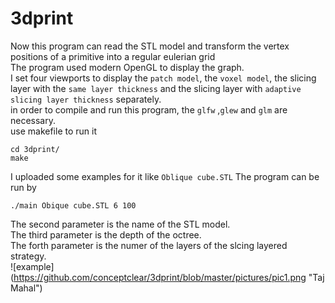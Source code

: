 # 3dprint
Now this program can read the STL model and transform the vertex positions of a primitive into a regular eulerian grid  
The program used modern OpenGL to display the graph.   
I set four viewports to display the `patch model`, the `voxel model`, the slicing layer with the `same layer thickness` and the slicing layer with `adaptive slicing layer thickness` separately.   
in order to compile and run this program, the `glfw` ,`glew` and `glm` are necessary.   
use makefile to run it
```
cd 3dprint/
make
```
I uploaded some examples for it like `Oblique cube.STL`
The program can be run by
```
./main Obique cube.STL 6 100
```
The second parameter is the name of the STL model.    
The third parameter is the depth of the octree.    
The forth parameter is the numer of the layers of the slcing layered strategy.  
![example] (https://github.com/conceptclear/3dprint/blob/master/pictures/pic1.png "Taj Mahal")
